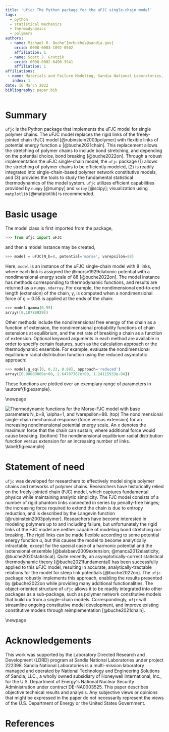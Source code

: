 ```yaml
---
title: 'ufjc: The Python package for the uFJC single-chain model'
tags:
  - python
  - statistical mechanics
  - thermodynamics
  - polymers
authors:
  - name: Michael R. Buche^[mrbuche\@sandia.gov]
    orcid: 0000-0003-1892-0502
    affiliation: 1
  - name: Scott J. Grutzik
    orcid: 0000-0002-6490-3941
    affiliation: 1
affiliations:
 - name: Materials and Failure Modeling, Sandia National Laboratories, Albuquerque, NM 87185, USA
   index: 1
date: 16 March 2022
bibliography: paper.bib
---
```


# Summary

``ufjc`` is the Python package that implements the $u$FJC model for single polymer chains.
The $u$FJC model replaces the rigid links of the freely-jointed chain (FJC) model [@rubinstein2003polymer] with flexible links of potential energy function $u$ [@buche2021chain].
This replacement allows the stretching of polymer chains to include bond stretching, and depending on the potential choice, bond breaking [@buche2022on].
Through a robust implementation the $u$FJC single-chain model, the ``ufjc`` package 
(1) allows the stretching of polymer chains to be efficiently modeled,
(2) is readily integrated into single-chain-based polymer network constitutive models, and
(3) provides the tools to study the fundamental statistical thermodynamics of the model system.
``ufjc`` utilizes efficient capabilities provided by ``numpy`` [@numpy] and ``scipy`` [@scipy]; visualization using ``matplotlib`` [@matplotlib] is recommended.

# Basic usage

The model class is first imported from the package,

```python
>>> from ufjc import uFJC
```

and then a model instance may be created,

```python
>>> model = uFJC(N_b=8, potential='morse', varepsilon=88)
```

Here, ``model`` is an instance of the $u$FJC single-chain model with 8 links, where each link is assigned the @morse1929diatomic potential with a nondimensional energy scale of 88 [@buche2022on].
The model instance has methods corresponding to thermodynamic functions, and results are returned as a ``numpy.ndarray``.
For example, the nondimensional end-to-end length (extension) of the chain, $\gamma$, is computed when a nondimensional force of $\eta=0.55$ is applied at the ends of the chain:

```python
>>> model.gamma(0.55)
array([0.18780929])
```

Other methods include the nondimensional free energy of the chain as a function of extension, the nondimensional probability functions of chain extensions at equilibrium, and the net rate of breaking a chain as a function of extension.
Optional keyword arguments in each method are available in order to specify certain features, such as the calculation approach or the thermodynamic ensemble.
For example, evaluate the nondimensional equilibrium radial distribution function using the reduced asymptotic approach:

```python
>>> model.g_eq([0, 0.23, 0.88], approach='reduced')
array([0.00000000e+00, 2.64707367e+00, 1.24115933e-04])
```

These functions are plotted over an exemplary range of parameters in \autoref{fig:example}.

\newpage

![
  Thermodynamic functions for the Morse-FJC model with base parameters $N_b=8$, $\alpha=1$, and $\varepsilon=88$.
  (top) The nondimensional single-chain mechanical response (force versus extension) for an increasing nondimensional potential energy scale.
  An x denotes the maximum force that the chain can sustain, where additional force would cause breaking.
  (bottom) The nondimensional equilibrium radial distribution function versus extension for an increasing number of links.
\label{fig:example}](figure.png)

# Statement of need

``ufjc`` was developed for researchers to effectively model single polymer chains and networks of polymer chains.
Researchers have historically relied on the freely-jointed chain (FJC) model, which captures fundamental physics while maintaining analytic simplicity.
The FJC model consists of a number of rigid phantom links connected in series by penalty-free hinges; the increasing force required to extend the chain is due to entropy reduction, and is described by the Langevin function [@rubinstein2003polymer].
Researchers have become interested in modeling polymers up to and including failure, but unfortunately the rigid links of the FJC model are neither capable of modeling bond stretching nor breaking.
The rigid links can be made flexible according to some potential energy function $u$, but this causes the model to become analytically intractable, except for the special case of a harmonic potential and the isotensional ensemble [@balabaev2009extension; @manca2012elasticity; @buche2020statistical].
Quite recently, an asymptotically-correct statistical thermodynamic theory [@buche2021fundamental] has been successfully applied to this $u$FJC model, resulting in accurate, analytically-tractable relations for the model for steep link potentials [@buche2022on].
The ``ufjc`` package robustly implements this approach, enabling the results presented by @buche2022on while providing many additional functionalities.
The object-oriented structure of ``ufjc`` allows it to be readily integrated into other packages as a sub-package, such as polymer network constitutive models that build up from a single-chain models.
Correspondingly, ``ufjc`` will streamline ongoing constitutive model development, and improve existing constitutive models through reimplementation [@buche2021chain].

\newpage

# Acknowledgements

This work was supported by the Laboratory Directed Research and Development (LDRD) program at Sandia National Laboratories under project 222398.
Sandia National Laboratories is a multi-mission laboratory managed and operated by National Technology and Engineering Solutions of Sandia, LLC., a wholly owned subsidiary of Honeywell International, Inc., for the U.S. Department of Energy's National Nuclear Security Administration under contract DE-NA0003525.
This paper describes objective technical results and analysis.
Any subjective views or opinions that might be expressed in the paper do not necessarily represent the views of the U.S. Department of Energy or the United States Government.

# References
